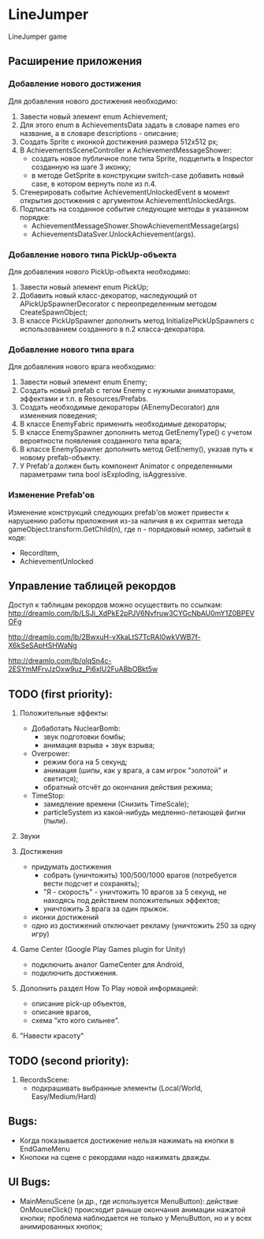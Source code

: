 # LineJumper
LineJumper game

## Расширение приложения
### Добавление нового достижения
Для добавления нового достижения необходимо:
1. Завести новый элемент enum Achievement;
2. Для этого enum в AchievementsData задать в словаре names его название, а в словаре descriptions - описание;
3. Создать Sprite с иконкой достижения размера 512х512 px;
4. В AchievementsSceneController и AchievementMessageShower:
	- создать новое публичное поле типа Sprite, подцепить в Inspector созданную на шаге 3 иконку;
	- в методе GetSprite в конструкции switch-case добавить новый case, в котором вернуть поле из п.4.
5. Сгенерировать событие AchievementUnlockedEvent в момент открытия достижения с аргументом AchievementUnlockedArgs.
6. Подписать на созданное событие следующие методы в указанном порядке: 
    - AchievementMessageShower.ShowAchievementMessage(args)
    - AchievementsDataSver.UnlockAchievement(args).

### Добавление нового типа PickUp-объекта
Для добавления нового PickUp-объекта необходимо:
1. Завести новый элемент enum PickUp;
2. Добавить новый класс-декоратор, наследующий от APickUpSpawnerDecorator с переопределенным методом CreateSpawnObject;
3. В классе PickUpSpawner дополнить метод InitializePickUpSpawners с использованием созданного в п.2 класса-декоратора.

### Добавление нового типа врага
Для добавления нового врага необходимо:
1. Завести новый элемент enum Enemy;
2. Создать новый prefab с тегом Enemy с нужными аниматорами, эффектами и т.п. в Resources/Prefabs.
3. Создать необходимые декораторы (AEnemyDecorator) для изменения поведения;
4. В классе EnemyFabric применить необходимые декораторы;
5. В классе EnemySpawner дополнить метод GetEnemyType() с учетом вероятности появления созданного типа врага;
6. В классе EnemySpawner дополнить метод GetEnemy(), указав путь к новому prefab-объекту.
7. У Prefab'а должен быть компонент Animator с определенными параметрами типа bool isExploding, isAggressive.

### Изменение Prefab'ов
Изменение конструкций следующих prefab'ов может привести к нарушению работы приложения из-за наличия в их скриптах метода gameObject.transform.GetChild(n), где n - порядковый номер, забитый в коде:
- RecordItem,
- AchievementUnlocked

## Управление таблицей рекордов
Доступ к таблицам рекордов можно осуществить по ссылкам:
http://dreamlo.com/lb/LSJi_XdPkE2pPJV6Nvfruw3CYGcNbAU0mY1Z0BPEVOFg

http://dreamlo.com/lb/2BwxuH-vXkaLtS7TcRAl0wkVWB7f-X6kSeSApHSHWaNg

http://dreamlo.com/lb/olqSn4c-2ESYmMFrvJzOxw9uz_Pi6xlU2FuABbOBkt5w

## TODO (first priority):

1) Положительные эффекты:
	- Добаботать NuclearBomb:
		- звук подготовки бомбы;
		- анимация взрыва + звук взрыва;
	- Overpower:
		- режим бога на 5 секунд;
		- анимация (шипы, как у врага, а сам игрок "золотой" и светится);
		- обратный отсчёт до окончания действия режима;
	- TimeStop:
		- замедление времени (Снизить TimeScale);
		- particleSystem из какой-нибудь медленно-летающей фигни (пыли).
		
2) Звуки

3) Достижения
	- придумать достижения
		- собрать (уничтожить) 100/500/1000 врагов (потребуется вести подсчет и сохранять);
		- "Я - скорость" - уничтожить 10 врагов за 5 секунд, не находясь под действием положительных эффектов;
		- уничтожить 3 врага за один прыжок.
	- иконки достижений
	- одно из достижений отключает рекламу (уничтожить 250 за одну игру)
	
4) Game Center (Google Play Games plugin for Unity)
	- подключить аналог GameCenter для Android,	
	- подключить достижения.

5) Дополнить раздел How To Play новой информацией:
	- описание pick-up объектов,
	- описание врагов,
	- схема "кто кого сильнее".
	
6) "Навести красоту"


## TODO (second priority):
1) RecordsScene: 
	- подкрашивать выбранные элементы (Local/World, Easy/Medium/Hard)

## Bugs:
- Когда показывается достижение нельзя нажимать на кнопки в EndGameMenu
- Кнопоки на сцене с рекордами надо нажимать дважды.

## UI Bugs:
- MainMenuScene (и др., где используется MenuButton): 
     действие OnMouseClick() происходит раньше окончания анимации нажатой кнопки;
	 проблема наблюдается не только у MenuButton, но и у всех анимированных кнопок;
